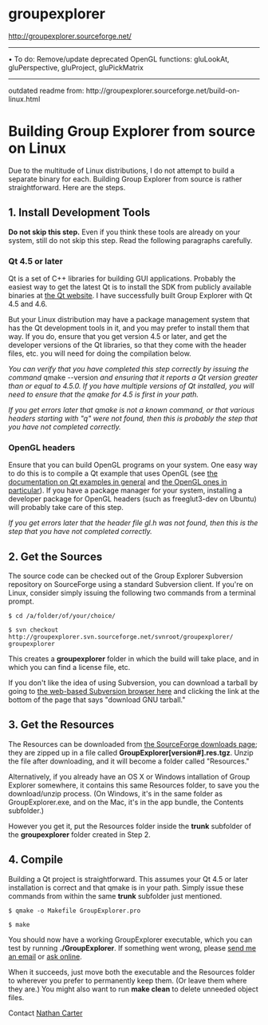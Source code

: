# groupexplorer
http://groupexplorer.sourceforge.net/
<hr>
• To do: Remove/update deprecated OpenGL functions: gluLookAt, gluPerspective, gluProject, gluPickMatrix 
<hr>
outdated readme from: http://groupexplorer.sourceforge.net/build-on-linux.html

Building Group Explorer from source on Linux
==============================================

Due to the multitude of Linux distributions, I do not attempt to build a separate binary for each. Building Group Explorer from source is rather straightforward. Here are the steps.

1\. Install Development Tools
-----------------------------

**Do not skip this step.** Even if you think these tools are already on your system, still do not skip this step. Read the following paragraphs carefully.

### Qt 4.5 or later

Qt is a set of C++ libraries for building GUI applications. Probably the easiest way to get the latest Qt is to install the SDK from publicly available binaries at [the Qt website](http://qt.nokia.com). I have successfully built Group Explorer with Qt 4.5 and 4.6.

But your Linux distribution may have a package management system that has the Qt development tools in it, and you may prefer to install them that way. If you do, ensure that you get version 4.5 or later, and get the developer versions of the Qt libraries, so that they come with the header files, etc. you will need for doing the compilation below.

_You can verify that you have completed this step correctly by issuing the command_ qmake --version _and ensuring that it reports a Qt version greater than or equal to 4.5.0. If you have multiple versions of Qt installed, you will need to ensure that the qmake for 4.5 is first in your path._

_If you get errors later that qmake is not a known command, or that various headers starting with "q" were not found, then this is probably the step that you have not completed correctly._

### OpenGL headers

Ensure that you can build OpenGL programs on your system. One easy way to do this is to compile a Qt example that uses OpenGL (see [the documentation on Qt examples in general](http://qt.nokia.com/doc/4.6/examples.html) and [the OpenGL ones in particular](http://qt.nokia.com/doc/4.6/examples-opengl.html)). If you have a package manager for your system, installing a developer package for OpenGL headers (such as freeglut3-dev on Ubuntu) will probably take care of this step.

_If you get errors later that the header file gl.h was not found, then this is the step that you have not completed correctly._

2\. Get the Sources
-------------------

The source code can be checked out of the Group Explorer Subversion repository on SourceForge using a standard Subversion client. If you're on Linux, consider simply issuing the following two commands from a terminal prompt.

`$ cd /a/folder/of/your/choice/`

`$ svn checkout http://groupexplorer.svn.sourceforge.net/svnroot/groupexplorer/ groupexplorer`

This creates a **groupexplorer** folder in which the build will take place, and in which you can find a license file, etc.

If you don't like the idea of using Subversion, you can download a tarball by going to [the web-based Subversion browser here](http://groupexplorer.svn.sourceforge.net/viewvc/groupexplorer/trunk/) and clicking the link at the bottom of the page that says "download GNU tarball."

3\. Get the Resources
---------------------

The Resources can be downloaded from [the SourceForge downloads page](https://sourceforge.net/project/showfiles.php?group_id=148202&package_id=163445); they are zipped up in a file called **GroupExplorer\[version#\].res.tgz**. Unzip the file after downloading, and it will become a folder called "Resources."

Alternatively, if you already have an OS X or Windows intallation of Group Explorer somewhere, it contains this same Resources folder, to save you the download/unzip process. (On Windows, it's in the same folder as GroupExplorer.exe, and on the Mac, it's in the app bundle, the Contents subfolder.)

However you get it, put the Resources folder inside the **trunk** subfolder of the **groupexplorer** folder created in Step 2.

4\. Compile
-----------

Building a Qt project is straightforward. This assumes your Qt 4.5 or later installation is correct and that qmake is in your path. Simply issue these commands from within the same **trunk** subfolder just mentioned.

`$ qmake -o Makefile GroupExplorer.pro`

`$ make`

You should now have a working GroupExplorer executable, which you can test by running **./GroupExplorer**. If something went wrong, please [send me an email](mailto:ncarter@bentley.edu) or [ask online](https://sourceforge.net/forum/forum.php?forum_id=495468).

When it succeeds, just move both the executable and the Resources folder to wherever you prefer to permanently keep them. (Or leave them where they are.) You might also want to run **make clean** to delete unneeded object files.

Contact [Nathan Carter](http://web.bentley.edu/empl/c/ncarter)
